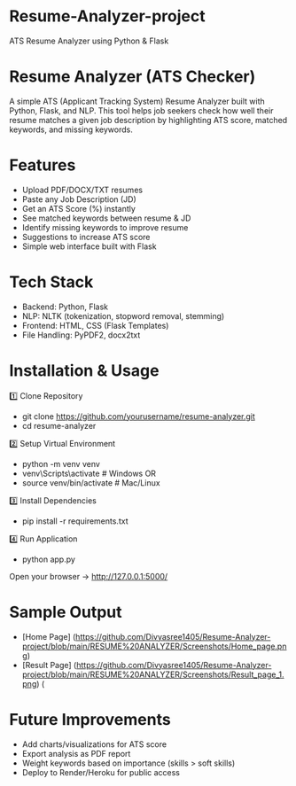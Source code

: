 # Resume-Analyzer-project
ATS Resume Analyzer using Python & Flask
# Resume Analyzer (ATS Checker)

A simple ATS (Applicant Tracking System) Resume Analyzer built with Python, Flask, and NLP.
This tool helps job seekers check how well their resume matches a given job description by highlighting ATS score, matched keywords, and missing keywords.
# Features

- Upload PDF/DOCX/TXT resumes
- Paste any Job Description (JD)
- Get an ATS Score (%) instantly
- See matched keywords between resume & JD
- Identify missing keywords to improve resume
- Suggestions to increase ATS score
- Simple web interface built with Flask
# Tech Stack

- Backend: Python, Flask
- NLP: NLTK (tokenization, stopword removal, stemming)
- Frontend: HTML, CSS (Flask Templates)
- File Handling: PyPDF2, docx2txt
# Installation & Usage
1️⃣ Clone Repository
- git clone https://github.com/yourusername/resume-analyzer.git
- cd resume-analyzer

2️⃣ Setup Virtual Environment
- python -m venv venv
- venv\Scripts\activate   # Windows
OR
- source venv/bin/activate   # Mac/Linux

3️⃣ Install Dependencies
- pip install -r requirements.txt

4️⃣ Run Application
- python app.py

Open your browser → http://127.0.0.1:5000/
# Sample Output
 - [Home Page]
 (https://github.com/Divyasree1405/Resume-Analyzer-project/blob/main/RESUME%20ANALYZER/Screenshots/Home_page.png)
- [Result Page]
  (https://github.com/Divyasree1405/Resume-Analyzer-project/blob/main/RESUME%20ANALYZER/Screenshots/Result_page_1.png)
  (
# Future Improvements

- Add charts/visualizations for ATS score
- Export analysis as PDF report
- Weight keywords based on importance (skills > soft skills)
- Deploy to Render/Heroku for public access
